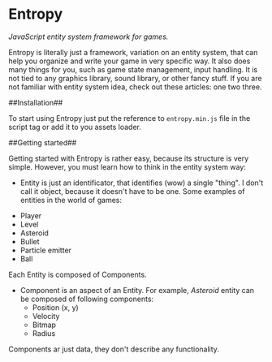 Entropy
=======

_JavaScript entity system framework for games._

Entropy is literally just a framework, variation on an entity system, that can help you organize and write your game in very specific way. It also does many things for you, such as game state management, input handling. It is not tied to any graphics library, sound library, or other fancy stuff. If you are not familiar with entity system idea, check out these articles: one two three.

##Installation##

To start using Entropy just put the reference to `entropy.min.js` file in the script tag or add it to you assets loader.

##Getting started##

Getting started with Entropy is rather easy, because its structure is very simple. However, you must learn how to think in the entity system way:
- Entity is just an identificator, that identifies (wow) a single "thing". I don't call it object, because it doesn't have to be one. Some examples of entities in the world of games:
 * Player
 * Level
 * Asteroid
 * Bullet
 * Particle emitter
 * Ball

  Each Entity is composed of Components.
- Component is an aspect of an Entity. For example, _Asteroid_ entity can be composed of following components:
    * Position (x, y)
    * Velocity
    * Bitmap
    * Radius

 Components ar just data, they don't describe any functionality.